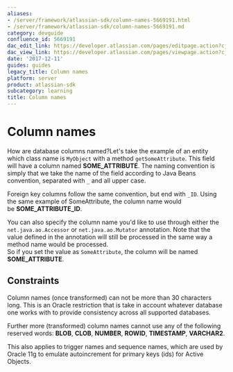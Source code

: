 ```yaml
---
aliases:
- /server/framework/atlassian-sdk/column-names-5669191.html
- /server/framework/atlassian-sdk/column-names-5669191.md
category: devguide
confluence_id: 5669191
dac_edit_link: https://developer.atlassian.com/pages/editpage.action?cjm=wozere&pageId=5669191
dac_view_link: https://developer.atlassian.com/pages/viewpage.action?cjm=wozere&pageId=5669191
date: '2017-12-11'
guides: guides
legacy_title: Column names
platform: server
product: atlassian-sdk
subcategory: learning
title: Column names
---
```

# Column names

How are database columns named?Let's take the example of an entity which class name is `MyObject` with a method `getSomeAttribute`. This field will have a column named **SOME\_ATTRIBUTE**. The naming convention is simply that we take the name of the field according to Java Beans convention, separated with `_` and all upper case.

Foreign key columns follow the same convention, but end with `_ID`. Using the same example of SomeAttribute, the column name would be **SOME\_ATTRIBUTE\_ID**.

You can also specify the column name you'd like to use through either the `net.java.ao.Accessor` or `net.java.ao.Mutator` annotation. Note that the value defined in the annotation will still be processed in the same way a method name would be processed.  
So if you set the value as `SomeAttribute`, the column will be named **SOME\_ATTRIBUTE**.

## Constraints

Column names (once transformed) can not be more than 30 characters long. This is an Oracle restriction that is take in account whatever database one works with to provide consistency across all supported databases.

Further more (transformed) column names cannot use any of the following reserved words: **BLOB**, **CLOB**, **NUMBER**, **ROWID**, **TIMESTAMP**, **VARCHAR2**.

This also applies to trigger names and sequence names, which are used by Oracle 11g to emulate autoincrement for primary keys (ids) for Active Objects.


























































































































































































































































































































































































































